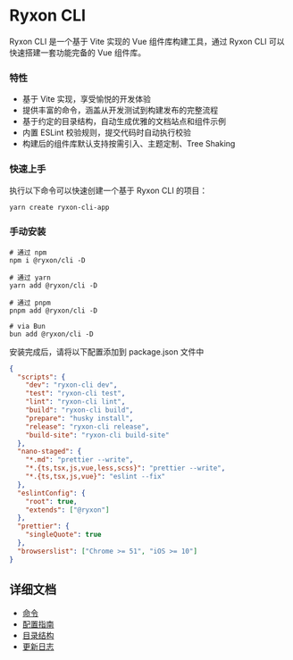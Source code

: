 # Ryxon CLI

Ryxon CLI 是一个基于 Vite 实现的 Vue 组件库构建工具，通过 Ryxon CLI 可以快速搭建一套功能完备的 Vue 组件库。

### 特性

- 基于 Vite 实现，享受愉悦的开发体验
- 提供丰富的命令，涵盖从开发测试到构建发布的完整流程
- 基于约定的目录结构，自动生成优雅的文档站点和组件示例
- 内置 ESLint 校验规则，提交代码时自动执行校验
- 构建后的组件库默认支持按需引入、主题定制、Tree Shaking

### 快速上手

执行以下命令可以快速创建一个基于 Ryxon CLI 的项目：

```bash
yarn create ryxon-cli-app
```

### 手动安装

```shell
# 通过 npm
npm i @ryxon/cli -D

# 通过 yarn
yarn add @ryxon/cli -D

# 通过 pnpm
pnpm add @ryxon/cli -D

# via Bun
bun add @ryxon/cli -D
```

安装完成后，请将以下配置添加到 package.json 文件中

```json
{
  "scripts": {
    "dev": "ryxon-cli dev",
    "test": "ryxon-cli test",
    "lint": "ryxon-cli lint",
    "build": "ryxon-cli build",
    "prepare": "husky install",
    "release": "ryxon-cli release",
    "build-site": "ryxon-cli build-site"
  },
  "nano-staged": {
    "*.md": "prettier --write",
    "*.{ts,tsx,js,vue,less,scss}": "prettier --write",
    "*.{ts,tsx,js,vue}": "eslint --fix"
  },
  "eslintConfig": {
    "root": true,
    "extends": ["@ryxon"]
  },
  "prettier": {
    "singleQuote": true
  },
  "browserslist": ["Chrome >= 51", "iOS >= 10"]
}
```

## 详细文档

- [命令](https://github.com/PeterPanY/ryxon/tree/main/packages/ryxon-cli/docs/commands.zh-CN.md)
- [配置指南](https://github.com/PeterPanY/ryxon/tree/main/packages/ryxon-cli/docs/config.zh-CN.md)
- [目录结构](https://github.com/PeterPanY/ryxon/tree/main/packages/ryxon-cli/docs/directory.zh-CN.md)
- [更新日志](https://github.com/PeterPanY/ryxon/tree/main/packages/ryxon-cli/changelog.md)
